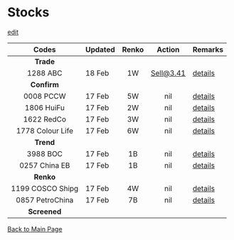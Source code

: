 # Stocks
[edit](https://github.com/alwinwoo/alwinwoo.github.io/edit/master/stocks.md)

Codes            | Updated | Renko | Action  | Remarks
:---:            | :---    | :---: | :---:   | :---
**Trade**        | 
1288 ABC         | 18 Feb  | 1W    | Sell@3.41 | [details](https://alwinwoo.github.io/stocks/1288.html)
**Confirm**      |
0008 PCCW        | 17 Feb  | 5W    | nil    | [details](https://alwinwoo.github.io/stocks/0008.html)
1806 HuiFu       | 17 Feb  | 2W    | nil    | [details](https://alwinwoo.github.io/stocks/1806.html)
1622 RedCo       | 17 Feb  | 3W    | nil    | [details](https://alwinwoo.github.io/stocks/1622.html)
1778 Colour Life | 17 Feb  | 6W    | nil    | [details](https://alwinwoo.github.io/stocks/1778.html)
**Trend**        |
3988 BOC         | 17 Feb  | 1B    | nil    | [details](https://alwinwoo.github.io/stocks/3988.html)
0257 China EB    | 17 Feb  | 1B    | nil    | [details](https://alwinwoo.github.io/stocks/0257.html)
**Renko**        |
1199 COSCO Shipg | 17 Feb  | 4W    | nil    | [details](https://alwinwoo.github.io/stocks/1199.html)
0857 PetroChina  | 17 Feb  | 7B    | nil    | [details](https://alwinwoo.github.io/stocks/0857.html)
**Screened**     |

[Back to Main Page](https://alwinwoo.github.io/)

